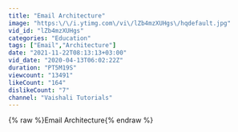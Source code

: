 ```yaml
---
title: "Email Architecture"
image: "https:\/\/i.ytimg.com\/vi\/lZb4mzXUHgs\/hqdefault.jpg"
vid_id: "lZb4mzXUHgs"
categories: "Education"
tags: ["Email","Architecture"]
date: "2021-11-22T08:13:13+03:00"
vid_date: "2020-04-13T06:02:22Z"
duration: "PT5M19S"
viewcount: "13491"
likeCount: "164"
dislikeCount: "7"
channel: "Vaishali Tutorials"
---
```

{% raw %}Email Architecture{% endraw %}
